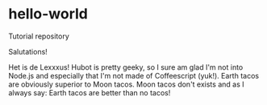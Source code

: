# hello-world
Tutorial repository

Salutations!

Het is de Lexxxus! Hubot is pretty geeky, so I sure am glad I'm not into Node.js and especially that I'm not made of Coffeescript (yuk!).
Earth tacos are obviously superior to Moon tacos.
Moon tacos don't exists and as I always say: Earth tacos are better than no tacos!

